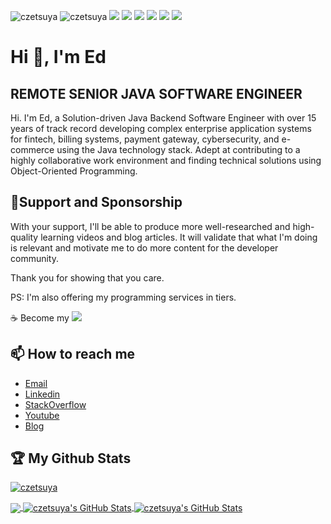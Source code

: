 <p align="left"> 
    <img src="https://visitor-badge.laobi.icu/badge?page_id=czetsuya" alt="czetsuya" />
    <img src="https://komarev.com/ghpvc/?username=czetsuya" alt="czetsuya" /> 
    <img src="https://img.shields.io/github/followers/czetsuya?style=social" />
    <img src="https://img.shields.io/github/stars/czetsuya/czetsuya?style=social" />
    <img src="https://img.shields.io/github/watchers/czetsuya/czetsuya?style=social" />
    <img src="https://img.shields.io/github/size/czetsuya/czetsuya/README.md" />
    <img src="https://img.shields.io/github/last-commit/czetsuya/czetsuya" />
    <img src="https://img.shields.io/github/contributors/czetsuya/czetsuya" />
</p>

# Hi 👋, I'm Ed
## REMOTE SENIOR JAVA SOFTWARE ENGINEER
Hi. I'm Ed, a Solution-driven Java Backend Software Engineer with over 15 years of track record developing complex enterprise application systems for fintech, billing systems, payment gateway, cybersecurity, and e-commerce using the Java technology stack. Adept at contributing to a highly collaborative work environment and finding technical solutions using Object-Oriented Programming.

## 🤝Support and Sponsorship
With your support, I'll be able to produce more well-researched and high-quality learning videos and blog articles. It will validate that what I'm doing is relevant and motivate me to do more content for the developer community.

Thank you for showing that you care. 

PS: I'm also offering my programming services in tiers.

☕️ Become my [![](https://img.shields.io/static/v1?label=Sponsor&message=%E2%9D%A4&logo=GitHub&color=%23fe8e86)](https://github.com/sponsors/czetsuya)

## 📫 How to reach me
- <a href="mailto:eplegaspi2@alum.up.edu.ph">Email</a>  
- [Linkedin](https://www.linkedin.com/in/czetsuya)
- [StackOverflow](https://stackoverflow.com/users/689416)
- [Youtube](https://www.youtube.com/channel/UCohlQvNpYzRzPWZTX5mBSsg)
- [Blog](http://www.czetsuyatech.com)

## :trophy: My Github Stats

<p>
  <a href="https://github.com/czetsuya/github-profile-trophy"><img src="https://github-profile-trophy.vercel.app/?username=czetsuya&theme=onedark" alt="czetsuya" />
</p>
    
<a href="https://github.com/czetsuya">
  <img align="center" src="https://github-readme-stats.vercel.app/api/top-langs/?username=czetsuya&title_color=ffffff&text_color=c9cacc&icon_color=2bbc8a&bg_color=1d1f21" />
</a>

<a href="https://github.com/czetsuya">
  <img align="center" src="https://github-readme-stats.vercel.app/api?username=czetsuya&show_icons=true&line_height=27&count_private=true&title_color=ffffff&text_color=c9cacc&icon_color=2bbc8a&bg_color=1d1f21" alt="czetsuya's GitHub Stats" />
</a>

    
<a href="https://github.com/czetsuya">
  <img align="center" src="https://github-readme-streak-stats.herokuapp.com/?user=czetsuya&theme=dark" alt="czetsuya's GitHub Stats" />
</a>
